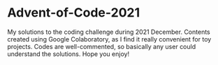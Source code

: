 # Advent-of-Code-2021
My solutions to the coding challenge during 2021 December. Contents created using Google Colaboratory, as I find it really convenient for toy projects. Codes are well-commented, so basically any user could understand the solutions. Hope you enjoy!
